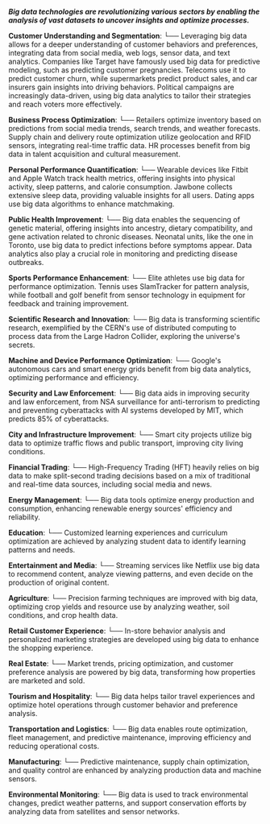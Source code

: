 ***Big data technologies are revolutionizing various sectors by enabling the analysis of vast datasets to uncover insights and optimize processes.***

**Customer Understanding and Segmentation**: 
└── Leveraging big data allows for a deeper understanding of customer behaviors and preferences, integrating data from social media, web logs, sensor data, and text analytics. Companies like Target have famously used big data for predictive modeling, such as predicting customer pregnancies. Telecoms use it to predict customer churn, while supermarkets predict product sales, and car insurers gain insights into driving behaviors. Political campaigns are increasingly data-driven, using big data analytics to tailor their strategies and reach voters more effectively.

**Business Process Optimization**: 
└── Retailers optimize inventory based on predictions from social media trends, search trends, and weather forecasts. Supply chain and delivery route optimization utilize geolocation and RFID sensors, integrating real-time traffic data. HR processes benefit from big data in talent acquisition and cultural measurement.

**Personal Performance Quantification**: 
└── Wearable devices like Fitbit and Apple Watch track health metrics, offering insights into physical activity, sleep patterns, and calorie consumption. Jawbone collects extensive sleep data, providing valuable insights for all users. Dating apps use big data algorithms to enhance matchmaking.

**Public Health Improvement**: 
└── Big data enables the sequencing of genetic material, offering insights into ancestry, dietary compatibility, and gene activation related to chronic diseases. Neonatal units, like the one in Toronto, use big data to predict infections before symptoms appear. Data analytics also play a crucial role in monitoring and predicting disease outbreaks.

**Sports Performance Enhancement**:
└── Elite athletes use big data for performance optimization. Tennis uses SlamTracker for pattern analysis, while football and golf benefit from sensor technology in equipment for feedback and training improvement.

**Scientific Research and Innovation**:
└── Big data is transforming scientific research, exemplified by the CERN's use of distributed computing to process data from the Large Hadron Collider, exploring the universe's secrets.

**Machine and Device Performance Optimization**:
└── Google's autonomous cars and smart energy grids benefit from big data analytics, optimizing performance and efficiency.

**Security and Law Enforcement**:
└── Big data aids in improving security and law enforcement, from NSA surveillance for anti-terrorism to predicting and preventing cyberattacks with AI systems developed by MIT, which predicts 85% of cyberattacks.

**City and Infrastructure Improvement**:
└── Smart city projects utilize big data to optimize traffic flows and public transport, improving city living conditions.

**Financial Trading**:
└── High-Frequency Trading (HFT) heavily relies on big data to make split-second trading decisions based on a mix of traditional and real-time data sources, including social media and news.

**Energy Management**:
└── Big data tools optimize energy production and consumption, enhancing renewable energy sources' efficiency and reliability.

**Education**:
└── Customized learning experiences and curriculum optimization are achieved by analyzing student data to identify learning patterns and needs.

**Entertainment and Media**:
└── Streaming services like Netflix use big data to recommend content, analyze viewing patterns, and even decide on the production of original content.

**Agriculture**:
└── Precision farming techniques are improved with big data, optimizing crop yields and resource use by analyzing weather, soil conditions, and crop health data.

**Retail Customer Experience**: 
└── In-store behavior analysis and personalized marketing strategies are developed using big data to enhance the shopping experience.

**Real Estate**: 
└── Market trends, pricing optimization, and customer preference analysis are powered by big data, transforming how properties are marketed and sold.

**Tourism and Hospitality**: 
└── Big data helps tailor travel experiences and optimize hotel operations through customer behavior and preference analysis.

**Transportation and Logistics**: 
└── Big data enables route optimization, fleet management, and predictive maintenance, improving efficiency and reducing operational costs.

**Manufacturing**: 
└── Predictive maintenance, supply chain optimization, and quality control are enhanced by analyzing production data and machine sensors.

**Environmental Monitoring**: 
└── Big data is used to track environmental changes, predict weather patterns, and support conservation efforts by analyzing data from satellites and sensor networks.
